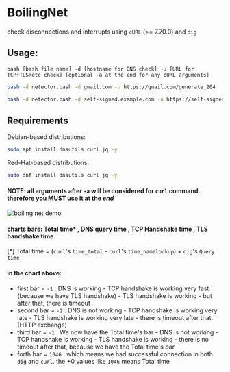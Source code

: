 # BoilingNet
check disconnections and interrupts using `cURL` (>= 7.70.0) and `dig`

## Usage:
`bash [bash file name] -d [hostname for DNS check] -u [URL for TCP+TLS+etc check] [optional -a at the end for any cURL arguments]`
```sh
bash -d netector.bash -d gmail.com -u https://gmail.com/generate_204
```
```sh
bash -d netector.bash -d self-signed.example.com -u https://self-signed.example.com/robots.txt -a -k
```

## Requirements

Debian-based distributions:
```sh
sudo apt install dnsutils curl jq -y
```

Red-Hat-based distributions:
```sh
sudo dnf install dnsutils curl jq -y
```


#### NOTE: all arguments after `-a` will be considered for `curl` command. therefore you **MUST** use it at the _end_

![boiling net demo](https://raw.githubusercontent.com/boilingoden/boilingnet/main/demo.png)

#### charts bars: Total time* , DNS query time , TCP Handshake time , TLS handshake time
[*] Total time = (`curl`'s `time_total` - `curl`'s `time_namelookup`) + `dig`'s `Query time` 

#### in the chart above:
- first bar = `-1` :  DNS is working - TCP handshake is working very fast (because we have TLS handshake) - TLS handshake is working - but after that, there is timeout
- second bar = `-2` : DNS is not working - TCP handshake is working very late - TLS handshake is working very late - there is timeout after that. (HTTP exchange)
- third bar = `-1` : We now have the Total time's bar - DNS is not working - TCP handshake is working - TLS handshake is working - there is no timeout after that, because we have the Total time's bar
- forth bar = `1046` : which means we had successful connection in both `dig` and `curl`. the +0 values like `1046` means Total time
